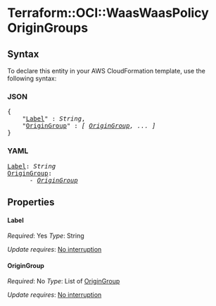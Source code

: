 # Terraform::OCI::WaasWaasPolicy OriginGroups

## Syntax

To declare this entity in your AWS CloudFormation template, use the following syntax:

### JSON

<pre>
{
    "<a href="#label" title="Label">Label</a>" : <i>String</i>,
    "<a href="#origingroup" title="OriginGroup">OriginGroup</a>" : <i>[ <a href="origingroups-origingroup.md">OriginGroup</a>, ... ]</i>
}
</pre>

### YAML

<pre>
<a href="#label" title="Label">Label</a>: <i>String</i>
<a href="#origingroup" title="OriginGroup">OriginGroup</a>: <i>
      - <a href="origingroups-origingroup.md">OriginGroup</a></i>
</pre>

## Properties

#### Label

_Required_: Yes
_Type_: String

_Update requires_: [No interruption](https://docs.aws.amazon.com/AWSCloudFormation/latest/UserGuide/using-cfn-updating-stacks-update-behaviors.html#update-no-interrupt)

#### OriginGroup

_Required_: No
_Type_: List of <a href="origingroups-origingroup.md">OriginGroup</a>

_Update requires_: [No interruption](https://docs.aws.amazon.com/AWSCloudFormation/latest/UserGuide/using-cfn-updating-stacks-update-behaviors.html#update-no-interrupt)

